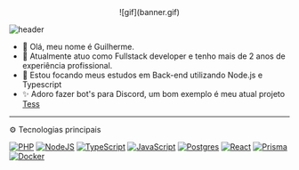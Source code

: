 <div align="center">
	![gif](banner.gif)
</div>

![header](https://capsule-render.vercel.app/api?type=rect&color=gradient&height=1)

- 👋 Olá, meu nome é Guilherme.
- 💼 Atualmente atuo como Fullstack developer e tenho mais de 2 anos de experiência profissional.
- 🌱 Estou focando meus estudos em Back-end utilizando Node.js e Typescript
- ✨ Adoro fazer bot's para Discord, um bom exemplo é meu atual projeto [Tess](https://github.com/VoidGS/jane)

---

⚙️ Tecnologias principais

[![PHP](https://skillicons.dev/icons?i=php)](https://www.php.net/)
[![NodeJS](https://skillicons.dev/icons?i=nodejs)](https://nodejs.org/)
[![TypeScript](https://skillicons.dev/icons?i=ts)](https://www.typescriptlang.org/)
[![JavaScript](https://skillicons.dev/icons?i=js)](https://developer.mozilla.org/docs/Web/JavaScript)
[![Postgres](https://skillicons.dev/icons?i=postgres)](https://www.postgresql.org/)
[![React](https://skillicons.dev/icons?i=react)](https://react.dev/)
[![Prisma](https://skillicons.dev/icons?i=prisma)](https://www.prisma.io/)
[![Docker](https://skillicons.dev/icons?i=docker)](https://www.docker.com/)